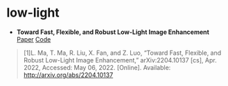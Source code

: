 # low-light

* **Toward Fast, Flexible, and Robust Low-Light Image Enhancement**
[Paper](http://arxiv.org/pdf/2204.10137)
[Code](https://github.com/vis-opt-group/SCI)
> [1]L. Ma, T. Ma, R. Liu, X. Fan, and Z. Luo, “Toward Fast, Flexible, and Robust Low-Light Image Enhancement,” arXiv:2204.10137 [cs], Apr. 2022, Accessed: May 06, 2022. [Online]. Available: http://arxiv.org/abs/2204.10137

